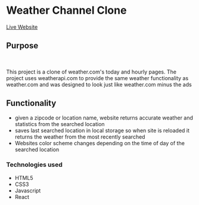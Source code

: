 <h1>Weather Channel Clone</h1>


<a href="https://bejewelled-unicorn-5837be.netlify.app/">Live Website</a>

<h2>Purpose</h2>
<br>
<p>This project is a clone of weather.com's today and hourly pages. The project uses weatherapi.com to provide the same weather functionality as weather.com and was designed to look just like weather.com minus the ads</p>

<h2>Functionality</h2>
<ul>
<li>given a zipcode or location name, website returns accurate weather and statistics  from the searched location</li>
<li>saves last searched location in local storage so when site is reloaded it returns the weather from the most recently searched</li>
<li>Websites color scheme changes depending on the time of day of the searched location</li>
</ul>

<h3>Technologies used</h3>
<ul>
  <li>HTML5</li>
  <li>CSS3</li>
  <li>Javascript</li>
  <li>React</li>
</ul>
